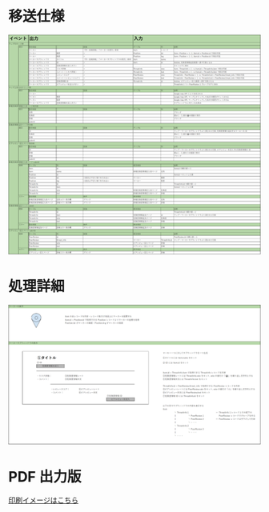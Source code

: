 # 移送仕様
![](https://github.com/YuhichYOC/threat_map/blob/master/images/%E8%A8%AD%E8%A8%88%E6%9B%B8C/%E7%A7%BB%E9%80%81%E4%BB%95%E6%A7%98.png)

# 処理詳細
![](https://github.com/YuhichYOC/threat_map/blob/master/images/%E8%A8%AD%E8%A8%88%E6%9B%B8C/%E5%87%A6%E7%90%86%E8%A9%B3%E7%B4%B0.png)

# PDF 出力版
[印刷イメージはこちら](https://github.com/YuhichYOC/threat_map/blob/master/%E8%A8%AD%E8%A8%88%E6%9B%B8C.pdf)